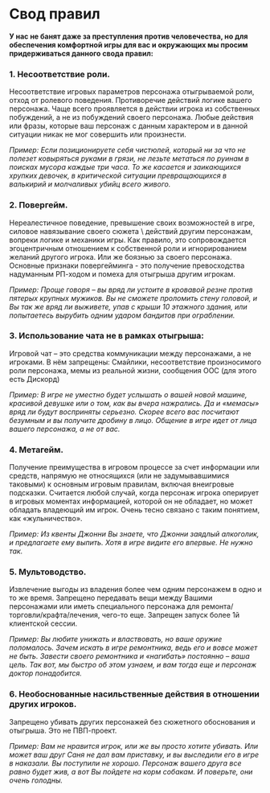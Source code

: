 # Свод правил

**У нас не банят даже за преступления против человечества, но для обеспечения комфортной игры для вас и окружающих мы просим придерживаться данного свода правил:**

### 1. Несоответствие роли.

Несоответствие игровых параметров персонажа отыгрываемой роли, отход от ролевого поведения. Противоречие действий логике вашего персонажа. Чаще всего проявляется в действии игрока из собственных побуждений, а не из побуждений своего персонажа. Любые действия или фразы, которые ваш персонаж с данным характером и в данной ситуации никак не мог совершить или произнести.

*Пример: Если позиционируете себя чистюлей, который ни за что не полезет ковыряться руками в грязи, не лезьте метаться по руинам в поисках мусора каждые три часа. То же касается и заикающихся хрупких девочек, в критической ситуации превращающихся в валькирий и молчаливых убийц всего живого.*

### 2. Повергейм.

Нереалестичное поведение, превышение своих возможностей в игре, силовое навязывание своего сюжета \ действий другим персонажам, вопреки логике и механики игры. Как правило, это сопровождается эгоцентричным отношением к собственной роли и игнорированием желаний другого игрока. Или же боязнью за своего персонажа.  Основные признаки повергейминга - это получение превосходства надуманным РП-ходом и помеха для отыгрыша другим игрокам. 

*Пример: Проще говоря – вы вряд ли устоите в кровавой резне против пятерых крупных мужиков. Вы не сможете проломить стену головой, и  Вы так же вряд ли выживете, упав с крыши 10 этажного здания, или попытаетесь вырубить одним ударом бандитов при ограблении.*

### 3. Использование чата не в рамках отыгрыша:

Игровой чат – это средства коммуникации между персонажами, а не игроками. В нём запрещены:
Смайлики, несоответствие произносимого роли персонажа, мемы из реальной жизни, сообщения ООС (для этого есть Дискорд)

*Пример: В игре не уместно будет услышать о вашей новой машине, красивой девушке или о том, как вы вчера нажрались. Да и «мемасы» вряд ли будут восприняты серьезно. Скорее всего вас посчитают безумным и вы получите дробину в лицо. Общение в игре идет от лица вашего персонажа, а не от вас.*

### 4. Метагейм. 

Получение преимущества в игровом процессе за счет информации или средств, напрямую не относящихся (или не задумывавшимися таковыми) к основным игровым правилам, включая внеигровые подсказки.  Считается любой случай, когда персонаж игрока оперирует в игровых моментах информацией, которой он не обладает, но может обладать владеющий им игрок.  Очень тесно связано с таким понятием, как «жульничество».

*Пример: Из квенты Джонни Вы знаете, что Джонни заядлый алкоголик, и предлагаете ему выпить. Хотя в игре видите его впервые. Не нужно так.*

### 5. Мультоводство.
Извлечение выгоды из владения более чем одним персонажем в одно и то же время. Запрещено передавать вещи между Вашими персонажами или иметь специального персонажа для ремонта/торговли/крафта/лечения, чего-то еще. Запрещен запуск более 1й клиентской сессии.

*Пример: Вы любите унижать и властвовать, но ваше оружие поломалось. Зачем искать в игре ремонтника, ведь его и вовсе может не быть. Завести своего ремонтника и «нагибать» постоянно – ваша цель. Так вот, мы быстро об этом узнаем, и вам тогда еще и персонаж доктор понадобится.*

### 6. Необоснованные насильственные действия в отношении других игроков.
Запрещено убивать других персонажей без сюжетного обоснования и отыгрыша. Это не ПВП-проект.

*Пример: Вам не нравится игрок, или же вы просто хотите убивать. Или может ваш друг Саня не дал вам приставку, и вы выследили его в игре в наказали. Вы поступили не хорошо. Персонаж вашего друга все равно будет жив, а вот Вы пойдете на корм собакам. И поверьте, они очень голодны.*
